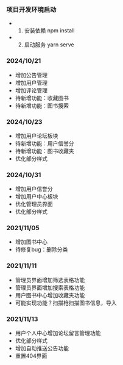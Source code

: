 ### 项目开发环境启动
- 1. 安装依赖
npm install
- 2. 启动服务
yarn serve

### 2024/10/21
- 增加公告管理
- 增加用户管理
- 增加评论管理
- 待新增功能：收藏图书
- 待新增功能：图书搜索

### 2024/10/23
- 增加用户论坛板块
- 待新增功能：用户信誉分
- 待新增功能：图书收藏夹
- 优化部分样式

### 2024/10/31
- 增加用户信誉分
- 增加用户中心板块
- 优化管理员界面
- 优化部分样式

### 2021/11/05
- 增加图书中心
- 待修复bug：删除分类

### 2021/11/11
- 管理员界面增加筛选表格功能
- 管理员界面增加搜索表格功能
- 用户图书中心增加收藏夹功能
- 可能实现功能？扫描枪扫描图书信息，导入

### 2021/11/13
- 用户个人中心增加论坛留言管理功能
- 优化部分样式
- 增加自动推送公告功能
- 重置404界面